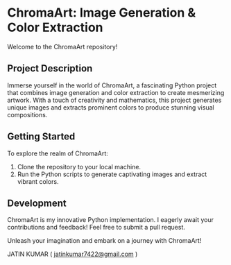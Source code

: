 # ChromaArt: Image Generation & Color Extraction

Welcome to the ChromaArt repository!

## Project Description

Immerse yourself in the world of ChromaArt, a fascinating Python project that combines image generation and color extraction to create mesmerizing artwork. With a touch of creativity and mathematics, this project generates unique images and extracts prominent colors to produce stunning visual compositions.

## Getting Started

To explore the realm of ChromaArt:

1. Clone the repository to your local machine.
2. Run the Python scripts to generate captivating images and extract vibrant colors.

## Development

ChromaArt is my innovative Python implementation. I eagerly await your contributions and feedback! Feel free to submit a pull request.

Unleash your imagination and embark on a journey with ChromaArt!

JATIN KUMAR ( jatinkumar7422@gmail.com ) 
